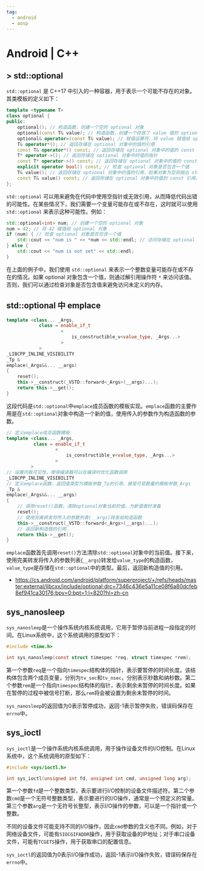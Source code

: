 ```yaml
---
tag:
  - android
  - aosp
---
```


# Android | C++

## > std::optional

`std::optional` 是 C++17 中引入的一种容器，用于表示一个可能不存在的对象。其类模板的定义如下：

```c++
template <typename T>
class optional {
public:
    optional(); // 构造函数，创建一个空的 optional 对象
    optional(const T& value); // 构造函数，创建一个存放了 value 值的 optional 对象
    optional& operator=(const T& value); // 赋值运算符，将 value 赋值给 optional 对象
    T& operator*(); // 返回存储在 optional 对象中的值的引用
    const T& operator*() const; // 返回存储在 optional 对象中的值的 const 引用
    T* operator->(); // 返回存储在 optional 对象中的值的指针
    const T* operator->() const; // 返回存储在 optional 对象中的值的 const 指针
    explicit operator bool() const; // 检查 optional 对象是否包含一个值
    T& value(); // 返回存储在 optional 对象中的值的引用，如果对象为空则抛出 std::bad_optional_access 异常
    const T& value() const; // 返回存储在 optional 对象中的值的 const 引用，如果对象为空则抛出 std::bad_optional_access 异常
};
```

`std::optional` 可以用来避免在代码中使用空指针或无效引用，从而降低代码出错的可能性。在某些情况下，我们需要一个变量可能存在或不存在，这时就可以使用 `std::optional` 来表示这种可能性。例如：

```c++
std::optional<int> num; // 创建一个空的 optional 对象
num = 42; // 将 42 赋值给 optional 对象
if (num) { // 检查 optional 对象是否包含一个值
    std::cout << "num is " << *num << std::endl; // 访问存储在 optional 对象中的值
} else {
    std::cout << "num is not set" << std::endl;
}
```

在上面的例子中，我们使用 `std::optional` 来表示一个整数变量可能存在或不存在的情况。如果 optional 对象包含一个值，则通过解引用操作符 `*` 来访问该值。否则，我们可以通过检查对象是否包含值来避免访问未定义的内存。

## std::optional 中 emplace

```c++
template <class... _Args,
            class = enable_if_t
                    <
                        is_constructible_v<value_type, _Args...>
                    >
            >
_LIBCPP_INLINE_VISIBILITY
_Tp &
emplace(_Args&&... __args)
{
    reset();
    this->__construct(_VSTD::forward<_Args>(__args)...);
    return this->__get();
}
```

这段代码是`std::optional`中`emplace`成员函数的模板实现。`emplace`函数的主要作用是在`std::optional`对象中构造一个新的值，使用传入的参数作为构造函数的参数。

```cpp
// 定义emplace成员函数模板
template <class... _Args,
          class = enable_if_t
                  <
                      is_constructible_v<value_type, _Args...>
                  >
         >
// 设置内联可见性，使得编译器可以在编译时优化函数调用
_LIBCPP_INLINE_VISIBILITY
// 定义emplace函数，返回值类型为模板参数_Tp的引用，接受可变数量的模板参数_Args
_Tp &
emplace(_Args&&... __args)
{
    // 调用reset()函数，清除optional对象当前的值，为新值做好准备
    reset();
    // 使用完美转发将传入的参数列表(__args)转发给构造函数
    this->__construct(_VSTD::forward<_Args>(__args)...);
    // 返回新构造值的引用
    return this->__get();
}
```

`emplace`函数首先调用`reset()`方法清除`std::optional`对象中的当前值。接下来，使用完美转发将传入的参数列表(`__args`)转发给`value_type`的构造函数，`value_type`是存储在`std::optional`中的类型。最后，返回新构造值的引用。

- <https://cs.android.com/android/platform/superproject/+/refs/heads/master:external/libcxx/include/optional;drc=7346c436e5a11ce08f6a80dcfeb8ef941ca30176;bpv=0;bpt=1;l=820?hl=zh-cn>

## sys\_nanosleep

`sys_nanosleep`是一个操作系统内核系统调用，它用于暂停当前进程一段指定的时间。在Linux系统中，这个系统调用的原型如下：

```c
#include <time.h>

int sys_nanosleep(const struct timespec *req, struct timespec *rem);
```

第一个参数`req`是一个指向`timespec`结构体的指针，表示要暂停的时间长度。该结构体包含两个成员变量，分别为`tv_sec`和`tv_nsec`，分别表示秒数和纳秒数。第二个参数`rem`是一个指向`timespec`结构体的指针，表示剩余未暂停的时间长度。如果在暂停的过程中被信号打断，那么`rem`将会被设置为剩余未暂停的时间。

`sys_nanosleep`的返回值为0表示暂停成功，返回-1表示暂停失败，错误码保存在`errno`中。

## sys\_ioctl

`sys_ioctl`是一个操作系统内核系统调用，用于操作设备文件的I/O控制。在Linux系统中，这个系统调用的原型如下：

```c
#include <sys/ioctl.h>

int sys_ioctl(unsigned int fd, unsigned int cmd, unsigned long arg);
```

第一个参数`fd`是一个整数类型，表示要进行I/O控制的设备文件描述符。第二个参数`cmd`是一个无符号整数类型，表示要进行的I/O操作，通常是一个预定义的常量。第三个参数`arg`是一个无符号长整型，表示I/O操作的参数，可以是一个指针或一个整数。

不同的设备文件可能支持不同的I/O操作，因此`cmd`参数的含义也不同。例如，对于网络设备文件，可能有`SIOCGIFADDR`操作，用于获取设备的IP地址；对于串口设备文件，可能有`TCGETS`操作，用于获取串口的配置信息。

`sys_ioctl`的返回值为0表示I/O操作成功，返回-1表示I/O操作失败，错误码保存在`errno`中。
